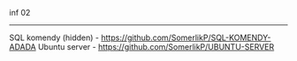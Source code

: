 inf 02
***
SQL komendy (hidden) - https://github.com/SomerlikP/SQL-KOMENDY-ADADA
Ubuntu server - https://github.com/SomerlikP/UBUNTU-SERVER
